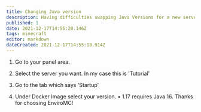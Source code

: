 ```yaml
---
title: Changing Java version
description: Having difficulties swapping Java Versions for a new server jar? We have your back. Follow these simple steps and you're java version will be changed in no time.
published: 1
date: 2021-12-17T14:55:20.146Z
tags: minecraft
editor: markdown
dateCreated: 2021-12-17T14:55:18.914Z
---
```



1) Go to your panel area.

2) Select the server you want. In my case this is 'Tutorial'
3) Go to the tab which says 'Startup'
4) Under Docker Image select your version.
• 1.17 requires Java 16.
Thanks for choosing EnviroMC!